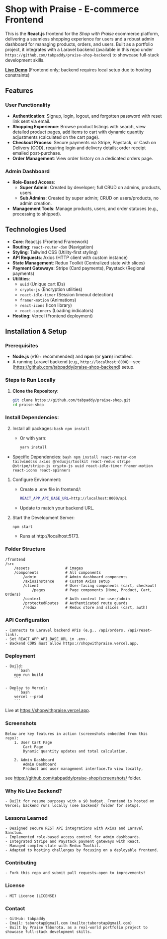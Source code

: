 # Shop with Praise - E-commerce Frontend

This is the **React.js** frontend for the *Shop with Praise* ecommerce platform, delivering a seamless shopping experience for users and a robust admin dashboard for managing products, orders, and users. Built as a portfolio project, it integrates with a Laravel backend (available in this repo under `https://github.com/tabpaddy/praise-shop-backend`) to showcase full-stack development skills.

**[Live Demo](https://shopwithpraise.vercel.app)** (Frontend only; backend requires local setup due to hosting constraints)

## Features

### User Functionality
- **Authentication**: Signup, login, logout, and forgotten password with reset link sent via email.
- **Shopping Experience**: Browse product listings with search, view detailed product pages, add items to cart with dynamic quantity adjustments (calculated on the cart page).
- **Checkout Process**: Secure payments via Stripe, Paystack, or Cash on Delivery (COD), requiring login and delivery details; order receipt emailed post-purchase.
- **Order Management**: View order history on a dedicated orders page.

### Admin Dashboard
- **Role-Based Access**: 
  - **Super Admin**: Created by developer; full CRUD on admins, products, users.
  - **Sub Admins**: Created by super admin; CRUD on users/products, no admin creation.
- **Management Tools**: Manage products, users, and order statuses (e.g., processing to shipped).

## Technologies Used
- **Core**: React.js (Frontend Framework)
- **Routing**: `react-router-dom` (Navigation)
- **Styling**: Tailwind CSS (Utility-first styling)
- **API Requests**: Axios (HTTP client with custom instance)
- **State Management**: Redux Toolkit (Centralized state with slices)
- **Payment Gateways**: Stripe (Card payments), Paystack (Regional payments)
- **Utilities**: 
  - `uuid` (Unique cart IDs)
  - `crypto-js` (Encryption utilities)
  - `react-idle-timer` (Session timeout detection)
  - `framer-motion` (Animations)
  - `react-icons` (Icon library)
  - `react-spinners` (Loading indicators)
- **Hosting**: Vercel (Frontend deployment)

## Installation & Setup

### Prerequisites
- **Node.js** (v16+ recommended) and **npm** (or **yarn**) installed.
- A running Laravel backend (e.g., `http://localhost:8000`)—see (https://github.com/tabpaddy/praise-shop-backend) setup.

### Steps to Run Locally
1. **Clone the Repository**:
   ```bash
   git clone https://github.com/tabpaddy/praise-shop.git
   cd praise-shop
   ```

### Install Dependencies:
2. Install all packages:
        ```bash
        npm install
        ```

   - Or with yarn:
        ```bash
        yarn install
        ```


- Specific Dependencies:
        ```bash
        npm install react-router-dom tailwindcss axios @reduxjs/toolkit react-redux stripe @stripe/stripe-js crypto-js uuid react-idle-timer framer-motion react-icons react-spinners
        ```

1. Configure Environment:
    - Create a .env file in frontend/:
        ```bash
        REACT_APP_API_BASE_URL=http://localhost:8000/api
        ```

    - Update to match your backend URL.


4. Start the Development Server:
    ```bash
    npm start
    ```

    - Runs at http://localhost:5173.

### Folder Structure
    /frontend
    /src
        /assets                # images
        /components            # All components
            /admin             # Admin dashboard components
            /axiosInstance     # Custom Axios setup
            /client            # User-facing components (cart, checkout)
                /pages         # Page components (Home, Product, Cart, Orders)
            /context           # Auth context for user/admin
            /protectedRoutes   # Authenticated route guards
            /redux             # Redux store and slices (cart, auth)


### API Configuration
    - Connects to Laravel backend APIs (e.g., /api/orders, /api/reset-link).
    - Set REACT_APP_API_BASE_URL in .env.
    - Backend CORS must allow https://shopwithpraise.vercel.app.
  

### Deployment
    - Build:
        ```bash
        npm run build
        ```

    - Deploy to Vercel:
        ```bash
        vercel --prod
        ```
Live at https://shopwithpraise.vercel.app.
  

### Screenshots
    Below are key features in action (screenshots embedded from this repo):
        1. User Cart Page
            Cart Page
            Dynamic quantity updates and total calculation.

        2. Admin Dashboard
            Admin Dashboard
            Product and user management interface.To view locally, 

see https://github.com/tabpaddy/praise-shop/screenshots/ folder.


### Why No Live Backend?
    - Built for resume purposes with a $0 budget. Frontend is hosted on Vercel; backend runs locally (see backend/ folder for setup).


### Lessons Learned
    - Designed secure REST API integrations with Axios and Laravel Sanctum.
    - Implemented role-based access control for admin dashboards.
    - Integrated Stripe and Paystack payment gateways with React.
    - Managed complex state with Redux Toolkit.
    - Adapted to hosting challenges by focusing on a deployable frontend.


### Contributing
    - Fork this repo and submit pull requests—open to improvements!


### License
    - MIT License (LICENSE)


### Contact
    - GitHub: tabpaddy
    - Email: taborotap@gmail.com (mailto:taborotap@gmail.com)
    - Built by Praise Taborota. as a real-world portfolio project to showcase full-stack development skills.
  
